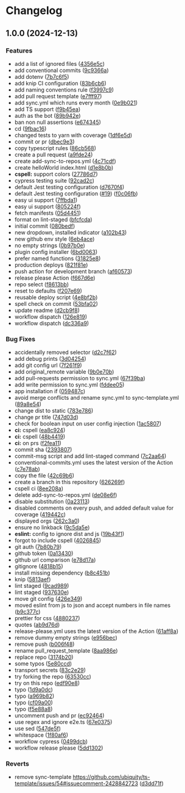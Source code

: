 # Changelog

## 1.0.0 (2024-12-13)


### Features

* add a list of ignored files ([4356e5c](https://github.com/ubiquity-os/ubiquity-os-plugin-installer/commit/4356e5c6c3b3059cbe01b3621e7be37355b0d10e))
* add conventional commits ([9c9366a](https://github.com/ubiquity-os/ubiquity-os-plugin-installer/commit/9c9366ad423cfb450909c36f735aa08c222cd319))
* add dotenv ([7b7c6f5](https://github.com/ubiquity-os/ubiquity-os-plugin-installer/commit/7b7c6f5decd076cf833352c03906e2dcb514428f))
* add knip CI configuration ([83b6cb6](https://github.com/ubiquity-os/ubiquity-os-plugin-installer/commit/83b6cb68ce08cd279b315718586ad8f136e065ba))
* add naming conventions rule ([f3997c9](https://github.com/ubiquity-os/ubiquity-os-plugin-installer/commit/f3997c9b635dc8d027965b65079423bbba268986))
* add pull request template ([e7fff97](https://github.com/ubiquity-os/ubiquity-os-plugin-installer/commit/e7fff971d1ef38f2fc18516c5ba45322490a4a8c))
* add sync.yml which runs every month ([0e9b021](https://github.com/ubiquity-os/ubiquity-os-plugin-installer/commit/0e9b021a89ed70fb4b7b02fa6161dad67d5ca684))
* add TS support ([f9b45ea](https://github.com/ubiquity-os/ubiquity-os-plugin-installer/commit/f9b45eaae8f7e2da76cd9979fd60217f4d4938cc))
* auth as the bot ([89b942e](https://github.com/ubiquity-os/ubiquity-os-plugin-installer/commit/89b942ed3a2d87c00f2bf61057586e0ead5119d3))
* ban non null assertions ([e674345](https://github.com/ubiquity-os/ubiquity-os-plugin-installer/commit/e6743454269235a4d1b632742fd723287e16a190))
* cd ([9fbac16](https://github.com/ubiquity-os/ubiquity-os-plugin-installer/commit/9fbac16e59476e56333baa5c7e89fb177ed40313))
* changed tests to yarn with coverage ([1df6e5d](https://github.com/ubiquity-os/ubiquity-os-plugin-installer/commit/1df6e5dcff7d7ac14188a964268e8fcdff89e397))
* commit or pr ([dbec9e3](https://github.com/ubiquity-os/ubiquity-os-plugin-installer/commit/dbec9e30f1bbfb9a6514cb68c0507db37dd7cf2b))
* copy typescript rules ([86cb568](https://github.com/ubiquity-os/ubiquity-os-plugin-installer/commit/86cb56883e02419c919c7646d62fea530a5ff99f))
* create a pull request ([a9fde24](https://github.com/ubiquity-os/ubiquity-os-plugin-installer/commit/a9fde248925f990c0c6d1a451375920655d20897))
* create add-sync-to-repos.yml ([4c71cdf](https://github.com/ubiquity-os/ubiquity-os-plugin-installer/commit/4c71cdfee18bc4b539932442eebaa68c3ff24e1b))
* create helloWorld index.html ([d1e8b0b](https://github.com/ubiquity-os/ubiquity-os-plugin-installer/commit/d1e8b0b52130f6cc206675b7e2b8b616da2fda81))
* **cspell:** support colors ([27786d7](https://github.com/ubiquity-os/ubiquity-os-plugin-installer/commit/27786d7d0ba92c4268395ab38675627bc9bef8ea))
* cypress testing suite ([92cad2c](https://github.com/ubiquity-os/ubiquity-os-plugin-installer/commit/92cad2c46aabc81b42a926298270adbd38adffdc))
* default Jest testing configuration ([d7670f4](https://github.com/ubiquity-os/ubiquity-os-plugin-installer/commit/d7670f4d4b7ba307052117a9928540b9d967ec13))
* default Jest testing configuration ([#19](https://github.com/ubiquity-os/ubiquity-os-plugin-installer/issues/19)) ([f0c06fb](https://github.com/ubiquity-os/ubiquity-os-plugin-installer/commit/f0c06fba5fdcc6919d009f17197b303916608530))
* easy ui support ([7ffbda1](https://github.com/ubiquity-os/ubiquity-os-plugin-installer/commit/7ffbda1732fbb579cb0f9db0e8e59a8521b02725))
* easy ui support ([805224f](https://github.com/ubiquity-os/ubiquity-os-plugin-installer/commit/805224f0a3c2fb13205e0d0fe184844e99fab02d))
* fetch manifests ([05d4451](https://github.com/ubiquity-os/ubiquity-os-plugin-installer/commit/05d4451b2c1728d6690397b0a51c336d45f58d96))
* format on lint-staged ([bfcfcda](https://github.com/ubiquity-os/ubiquity-os-plugin-installer/commit/bfcfcdaab8c0aed6fda112e579d9f4f4bb557ee0))
* initial commit ([080bedf](https://github.com/ubiquity-os/ubiquity-os-plugin-installer/commit/080bedf1c104dd8ace4495edd595fbcee3c22ab9))
* new dropdown, installed indicator ([a102b43](https://github.com/ubiquity-os/ubiquity-os-plugin-installer/commit/a102b43e1787e9d2e6500f2634e6dfe9dde40d77))
* new github env style ([6eb4ace](https://github.com/ubiquity-os/ubiquity-os-plugin-installer/commit/6eb4ace9aff0ce51d1b09befa1b85e09c6eca81f))
* no empty strings ([0b97b0e](https://github.com/ubiquity-os/ubiquity-os-plugin-installer/commit/0b97b0ee2575d757de01992f2cd9bb0d2d08e023))
* plugin config installer ([6bd0063](https://github.com/ubiquity-os/ubiquity-os-plugin-installer/commit/6bd0063519ffd72fcdff2246adcf961cae42cfa0))
* prefer named functions ([31825e8](https://github.com/ubiquity-os/ubiquity-os-plugin-installer/commit/31825e82fc48c0e4b8480598f291ce8b1bc88d1a))
* production deploys ([821f81e](https://github.com/ubiquity-os/ubiquity-os-plugin-installer/commit/821f81e95925b9dcfc8ae6631bae3150b1cfcb27))
* push action for development branch ([af60573](https://github.com/ubiquity-os/ubiquity-os-plugin-installer/commit/af605734b9a66fa4b1d5b5887704e2940de43cf6))
* release please Action ([f667d6e](https://github.com/ubiquity-os/ubiquity-os-plugin-installer/commit/f667d6e730e1bfdd68a577f844a66216cd8446cf))
* repo select ([f8613bb](https://github.com/ubiquity-os/ubiquity-os-plugin-installer/commit/f8613bb73f1ae9b964d1fe56f6ce9d654c5371f3))
* reset to defaults ([f207e69](https://github.com/ubiquity-os/ubiquity-os-plugin-installer/commit/f207e69878c8ff2e01a712feaba5ae001c1089e0))
* reusable deploy script ([4e8bf2b](https://github.com/ubiquity-os/ubiquity-os-plugin-installer/commit/4e8bf2b14aa38ad0e3bcdd82a4e080be86d77179))
* spell check on commit ([53bfa02](https://github.com/ubiquity-os/ubiquity-os-plugin-installer/commit/53bfa0258251b2e775699bfc6a5120f174ccaf58))
* update readme ([d2cb9f8](https://github.com/ubiquity-os/ubiquity-os-plugin-installer/commit/d2cb9f89841650c76596a03d0eab4a3026244247))
* workflow dispatch ([126e819](https://github.com/ubiquity-os/ubiquity-os-plugin-installer/commit/126e819301653d30eede0849d258e44db973f2ba))
* workflow dispatch ([dc336a9](https://github.com/ubiquity-os/ubiquity-os-plugin-installer/commit/dc336a9d2902a4c425491ac61fbc5325ad6e4826))


### Bug Fixes

* accidentally removed selector ([d2c7f62](https://github.com/ubiquity-os/ubiquity-os-plugin-installer/commit/d2c7f62b86adf98985e1a06f6ce6ea78d9d81b60))
* add debug prints ([3d04254](https://github.com/ubiquity-os/ubiquity-os-plugin-installer/commit/3d04254b45622e7ee4efb0bd93ed07d2c9bad912))
* add git config url ([7f261f9](https://github.com/ubiquity-os/ubiquity-os-plugin-installer/commit/7f261f94066e0f6b0389692788b3ca1a1d15ad25))
* add original_remote variable ([9b0e70b](https://github.com/ubiquity-os/ubiquity-os-plugin-installer/commit/9b0e70b331ce12d48f7b5da5cb5afa692e0a9baf))
* add pull-requests permission to sync.yml ([67f39ba](https://github.com/ubiquity-os/ubiquity-os-plugin-installer/commit/67f39ba3b71f3a9f23d6e9fd9917b11bf91b3afb))
* add write permission to sync.yml ([fddee05](https://github.com/ubiquity-os/ubiquity-os-plugin-installer/commit/fddee05b7806d380171ab3ab9356ffaa387dbda2))
* app installation if ([059487c](https://github.com/ubiquity-os/ubiquity-os-plugin-installer/commit/059487c910fbf671ef99a058631af40ed83ed12c))
* avoid merge conflicts and rename sync.yml to sync-template.yml ([89a8e54](https://github.com/ubiquity-os/ubiquity-os-plugin-installer/commit/89a8e54735bc193a83652087bd2952333ea60b63))
* change dist to static ([783e786](https://github.com/ubiquity-os/ubiquity-os-plugin-installer/commit/783e786dfce63e702672f5a09f58935fad75b1ae))
* change pr title ([747d03d](https://github.com/ubiquity-os/ubiquity-os-plugin-installer/commit/747d03de5e603d2b1bde0d96b8745dbf0952e462))
* check for boolean input on user config injection ([1ac5807](https://github.com/ubiquity-os/ubiquity-os-plugin-installer/commit/1ac5807e9bd0ec2b0c4681f06ba4235fdb82f6f4))
* **ci:** cspell ([ea8c924](https://github.com/ubiquity-os/ubiquity-os-plugin-installer/commit/ea8c924d95ef36ef5ece2ac3a5b6e0153c6b816a))
* **ci:** cspell ([48b4419](https://github.com/ubiquity-os/ubiquity-os-plugin-installer/commit/48b441995dbc0a78b5de5bb2dd353fa77ef804ae))
* **ci:** on prs ([f2fea11](https://github.com/ubiquity-os/ubiquity-os-plugin-installer/commit/f2fea11b632888bd7f7eebb310905843d6c57f70))
* commit sha ([2393807](https://github.com/ubiquity-os/ubiquity-os-plugin-installer/commit/23938078cf1e720c714698d6b966dff395153c61))
* commit-msg script and add lint-staged command ([7c2aa64](https://github.com/ubiquity-os/ubiquity-os-plugin-installer/commit/7c2aa64df980c4937812c09d4038b19de7ea8cda))
* conventional-commits.yml uses the latest version of the Action ([c7e78ab](https://github.com/ubiquity-os/ubiquity-os-plugin-installer/commit/c7e78abba4a8a84b8ac12635cc386daae4b8386c))
* copy the file ([42c69b6](https://github.com/ubiquity-os/ubiquity-os-plugin-installer/commit/42c69b6a1fdcf1ea12dc60f0db316c531b94df1b))
* create a branch in this repository ([626269f](https://github.com/ubiquity-os/ubiquity-os-plugin-installer/commit/626269f162a1843a5ae3efc5d056bb91cf3a7f4e))
* cspell ci ([8ee208a](https://github.com/ubiquity-os/ubiquity-os-plugin-installer/commit/8ee208a1dd30d5c708a61e636cca29b04b373aac))
* delete add-sync-to-repos.yml ([de08e6f](https://github.com/ubiquity-os/ubiquity-os-plugin-installer/commit/de08e6f0ad43ff50fcaf5eed4e5c1263e2e3a39a))
* disable substitution ([0a23113](https://github.com/ubiquity-os/ubiquity-os-plugin-installer/commit/0a23113626571ca5d35dd24e90a4085e96e0d040))
* disabled comments on every push, and added default value for coverage ([419442c](https://github.com/ubiquity-os/ubiquity-os-plugin-installer/commit/419442c644651ec8db72e26f446b56123b284ebf))
* displayed orgs ([262c3a0](https://github.com/ubiquity-os/ubiquity-os-plugin-installer/commit/262c3a026b4cb6afca997d9c23e3b647508d00ef))
* ensure no linkback ([9c5da5e](https://github.com/ubiquity-os/ubiquity-os-plugin-installer/commit/9c5da5e6766a45621f150069e042e3058a7172a1))
* **eslint:** config to ignore dist and js ([19b43f1](https://github.com/ubiquity-os/ubiquity-os-plugin-installer/commit/19b43f16e6366f2ae396265cfa56f43264e325c2))
* forgot to include cspell ([4026845](https://github.com/ubiquity-os/ubiquity-os-plugin-installer/commit/4026845606011433d71c78a921ebf1f93d5d83e8))
* git auth ([7b80b79](https://github.com/ubiquity-os/ubiquity-os-plugin-installer/commit/7b80b79df0975f40c09f69caead95ac1b4813551))
* github token ([0a13430](https://github.com/ubiquity-os/ubiquity-os-plugin-installer/commit/0a1343091aab112dbcf8a0fc0494ae3d496dccd1))
* github url comparison ([e78d17a](https://github.com/ubiquity-os/ubiquity-os-plugin-installer/commit/e78d17ab4732ba43bb7078de74a12fd24cb9e630))
* gitignore ([4818b15](https://github.com/ubiquity-os/ubiquity-os-plugin-installer/commit/4818b15f6f0b3cdfe74a96fd8fa94c0f6ed6461c))
* install missing dependency ([b8c451b](https://github.com/ubiquity-os/ubiquity-os-plugin-installer/commit/b8c451ba9dc5f71f54396aafed04a1c6487ffbbe))
* knip ([5813aef](https://github.com/ubiquity-os/ubiquity-os-plugin-installer/commit/5813aef825b6030e6b9f14259250ac7ec0c33a51))
* lint staged ([9cad989](https://github.com/ubiquity-os/ubiquity-os-plugin-installer/commit/9cad989afff96c8786db86cb92df64e808b5f405))
* lint staged ([937630e](https://github.com/ubiquity-os/ubiquity-os-plugin-installer/commit/937630eb4abf93b7f3055b660e9bebc809d53399))
* move git config ([426e349](https://github.com/ubiquity-os/ubiquity-os-plugin-installer/commit/426e34963a910ac6a944b04ca978270e1f2d956b))
* moved eslint from js to json and accept numbers in file names ([b9c377c](https://github.com/ubiquity-os/ubiquity-os-plugin-installer/commit/b9c377c9b1c2dc8840622027c996cf626f996920))
* prettier for css ([4880237](https://github.com/ubiquity-os/ubiquity-os-plugin-installer/commit/4880237fb5d524e8315638f10bae984f3942999c))
* quotes ([ab9d76d](https://github.com/ubiquity-os/ubiquity-os-plugin-installer/commit/ab9d76d89806609b52fd2f2a12d1e2a07fdddd57))
* release-please.yml uses the latest version of the Action ([61aff8a](https://github.com/ubiquity-os/ubiquity-os-plugin-installer/commit/61aff8aec1f55715c7b6471d0d47ec82757f54cd))
* remove dummy empty strings ([e956bec](https://github.com/ubiquity-os/ubiquity-os-plugin-installer/commit/e956bec9c5f827f90503c2196cfec020862b5372))
* remove push ([b006f48](https://github.com/ubiquity-os/ubiquity-os-plugin-installer/commit/b006f484f8cfe605f86ec7f87ab1a1b5de6f045b))
* rename pull_request_template ([8aa986e](https://github.com/ubiquity-os/ubiquity-os-plugin-installer/commit/8aa986e6885173d56f628ee6d887d3619a19407c))
* replace repo ([3174b20](https://github.com/ubiquity-os/ubiquity-os-plugin-installer/commit/3174b2050e68c6eec9e9cd764e28b5768841a4d1))
* some typos ([5e80ccd](https://github.com/ubiquity-os/ubiquity-os-plugin-installer/commit/5e80ccd51c7ff1f3ae2c10eb88aa42355902d413))
* transport secrets ([83c2e29](https://github.com/ubiquity-os/ubiquity-os-plugin-installer/commit/83c2e2948ccce120400f943334a2c3bdb573f175))
* try forking the repo ([63530cc](https://github.com/ubiquity-os/ubiquity-os-plugin-installer/commit/63530cc1b0965d3915e73d4ef87c652c78ff7040))
* try on this repo ([edf90e8](https://github.com/ubiquity-os/ubiquity-os-plugin-installer/commit/edf90e83786964e99bb804de3b1a83f5eecab555))
* typo ([1d9a0dc](https://github.com/ubiquity-os/ubiquity-os-plugin-installer/commit/1d9a0dc7a3eafdb170053899b3a29dfb2beec30a))
* typo ([a969b82](https://github.com/ubiquity-os/ubiquity-os-plugin-installer/commit/a969b8263d73352ed1d49c823f59ff20b56e24e7))
* typo ([cf09a00](https://github.com/ubiquity-os/ubiquity-os-plugin-installer/commit/cf09a00669d5811a12e3b1d890647c6608a68d97))
* typo ([f5e88a8](https://github.com/ubiquity-os/ubiquity-os-plugin-installer/commit/f5e88a81fd1a321a7cafe2d28a074a2d3e14acbd))
* uncomment push and pr ([ec92464](https://github.com/ubiquity-os/ubiquity-os-plugin-installer/commit/ec9246472ad36d73d9d052f0b54161c4f2c1a310))
* use regex and ignore e2e.ts ([67e0375](https://github.com/ubiquity-os/ubiquity-os-plugin-installer/commit/67e0375fca861d1d71fdbfac436f667d758b448a))
* use sed ([547de5f](https://github.com/ubiquity-os/ubiquity-os-plugin-installer/commit/547de5fbef47c7e0e59fc63e4f4f1f4a2e89f1e7))
* whitespace ([1f80af6](https://github.com/ubiquity-os/ubiquity-os-plugin-installer/commit/1f80af63af8b2c1d97b125fd64b0a248e8d4ded0))
* workflow cypress ([0499dcb](https://github.com/ubiquity-os/ubiquity-os-plugin-installer/commit/0499dcbe14472c86b0a50169a86f2e6282d6c323))
* workflow release please ([5dd1302](https://github.com/ubiquity-os/ubiquity-os-plugin-installer/commit/5dd1302a93822de66b216bdd5293b110eeda75c8))


### Reverts

* remove sync-template https://github.com/ubiquity/ts-template/issues/54#issuecomment-2428842723 ([d3dd71f](https://github.com/ubiquity-os/ubiquity-os-plugin-installer/commit/d3dd71f12ab904d12098361c6c47eaae057d4faf))
